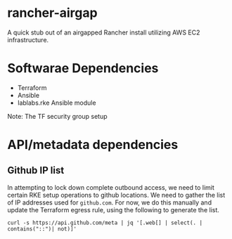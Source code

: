# rancher-airgap

A quick stub out of an airgapped Rancher install utilizing AWS EC2 infrastructure.


# Softwarae Dependencies

* Terraform
* Ansible
* lablabs.rke Ansible module


Note: The TF security group setup 

# API/metadata dependencies

## Github IP list

In attempting to lock down complete outbound access, we need to limit certain RKE setup operations to github locations. We need to gather the list of IP addresses used for `github.com`. For now, we do this manually and update the Terraform egress rule, using the following to generate the list.

```
curl -s https://api.github.com/meta | jq '[.web[] | select(. | contains("::")| not)]'
```
